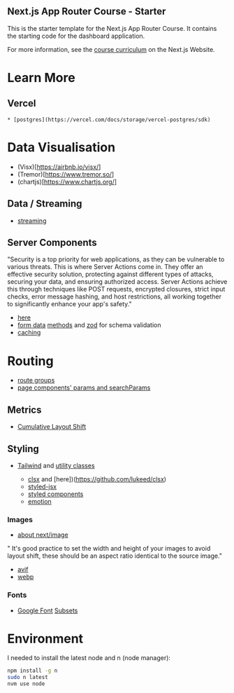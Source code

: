 ## Next.js App Router Course - Starter

This is the starter template for the Next.js App Router Course. It contains the starting code for the dashboard application.

For more information, see the [course curriculum](https://nextjs.org/learn) on the Next.js Website.

# Learn More

## Vercel

    * [postgres](https://vercel.com/docs/storage/vercel-postgres/sdk)

# Data Visualisation
 * (Visx)[https://airbnb.io/visx/]
 * (Tremor)[https://www.tremor.so/]
 * (chartjs)[https://www.chartjs.org/]

## Data / Streaming
 * [streaming](https://nextjs.org/learn/dashboard-app/streaming)

## Server Components

 "Security is a top priority for web applications, as they can be vulnerable to various threats. This is where Server Actions come in. They offer an effective security solution, protecting against different types of attacks, securing your data, and ensuring authorized access. Server Actions achieve this through techniques like POST requests, encrypted closures, strict input checks, error message hashing, and host restrictions, all working together to significantly enhance your app's safety."
 
 * [here](https://nextjs.org/learn/dashboard-app/mutating-data)
  * [form data](https://developer.mozilla.org/en-US/docs/Web/API/FormData) [methods](https://developer.mozilla.org/en-US/docs/Web/API/FormData/append) and [zod](https://zod.dev/) for schema validation
 * [caching](https://nextjs.org/docs/app/building-your-application/caching)

# Routing

 * [route groups](https://nextjs.org/docs/app/building-your-application/routing/route-groups)
 * [page components' params and searchParams](https://nextjs.org/docs/app/api-reference/file-conventions/page)
 

## Metrics
 * [Cumulative Layout Shift](https://web.dev/articles/cls)

## Styling
 * [Tailwind](https://nextjs.org/learn/dashboard-app/css-styling) and [utility classes](https://tailwindcss.com/docs/utility-first)

    * [clsx](https://www.npmjs.com/package/clsx) and [here])(https://github.com/lukeed/clsx)
    * [styled-jsx](https://github.com/vercel/styled-jsx)
    * [styled components](https://github.com/vercel/next.js/tree/canary/examples/with-styled-components)
    * [emotion](https://github.com/vercel/next.js/tree/canary/examples/with-emotion)
 
### Images

 * [about next/image](https://nextjs.org/learn/dashboard-app/optimizing-fonts-images)

" It's good practice to set the width and height of your images to avoid layout shift, these should be an aspect ratio identical to the source image."

 * [avif](https://developer.mozilla.org/en-US/docs/Web/Media/Formats/Image_types#avif_image)
 * [webp](https://developer.mozilla.org/en-US/docs/Web/Media/Formats/Image_types#webp)

### Fonts
 * [Google Font](https://fonts.google.com/) [Subsets](https://fonts.google.com/knowledge/glossary/subsetting)

# Environment

I needed to install the latest node and n (node manager):

```sh
npm install -g n
sudo n latest
nvm use node
```
